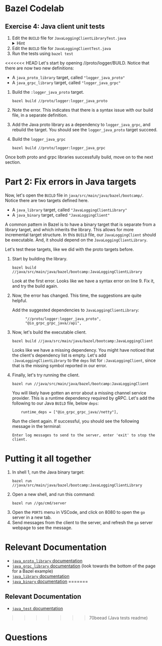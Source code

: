 # Bazel Codelab

## Exercise 4: Java client unit tests
1.  Edit the `BUILD` file for `JavaLoggingClientLibraryTest.java`
    <details> <summary>Hint</summary>Names matter for tests. The <code>java_test</code> for this file should be named <code>JavaLoggingClientLibraryTest</code></details>
1.  Edit the `BUILD` file for `JavaLoggingClientTest.java`
1.  Run the tests using `bazel test`

<<<<<<< HEAD
Let's start by opening //proto/logger/BUILD. Notice that there are now two new definitions:
* A `java_proto_library` target, called `"logger_java_proto"`
* A `java_grpc_library` target, called `"logger_java_grpc"`

1. Build the `:logger_java_proto` target.
   ```
   bazel build //proto/logger:logger_java_proto
   ```

2. Note the error. This indicates that there is a syntax issue with our build file, in a separate definition.

3. Add the Java proto library as a dependency to `logger_java_grpc`, and rebuild the target. You should see the `logger_java_proto` target succeed.


4. Build the `logger_java_grpc`
   ```
   bazel build //proto/logger:logger_java_grpc
   ```

Once both proto and grpc libraries successfully build, move on to the next section.

Part 2: Fix errors in Java targets
========

Now, let's open the `BUILD` file in `java/src/main/java/bazel/bootcamp/`. Notice there are two targets defined here.
* A `java_library` target, called `"JavaLoggingClientLibrary"`
* A `java_binary` target, called `"JavaLoggingClient"`

A common pattern in Bazel is to have a binary target that is separate from a library target, and which inherits the library. This allows for more incremental target structure. In this `BUILD` file, our `JavaLoggingClient` should be executable. And, it should depend on the `JavaLoggingClientLibrary`.

Let's test these targets, like we did with the proto targets before.

1. Start by building the library.
   ```
   bazel build //java/src/main/java/bazel/bootcamp:JavaLoggingClientLibrary
   ```

   Look at the first error. Looks like we have a syntax error on line 9. Fix it, and try the build again.

2. Now, the error has changed. This time, the suggestions are quite helpful.

   Add the suggested dependencies to `JavaLoggingClientLibrary`:
   ```
         "//proto/logger:logger_java_proto",
         "@io_grpc_grpc_java//api",
   ```

3. Now, let's build the executable client.

   ```
   bazel build //java/src/main/java/bazel/bootcamp:JavaLoggingClient
   ```
   Looks like we have a missing dependency. You might have noticed that the client's dependency list is empty. Let's add `:JavaLoggingClientLibrary` to the `deps` list for `:JavaLoggingClient`, since that is the missing symbol reported in our error.

4. Finally, let's try running the client.

   ```
   bazel run //java/src/main/java/bazel/bootcamp:JavaLoggingClient
   ```
   You will likely have gotten an error about a missing channel service provider. This is a runtime dependency required by gRPC. Let's add the following to our Java `BUILD` file, below `deps`:
   ```
       runtime_deps = ["@io_grpc_grpc_java//netty"],
   ```
   Run the client again. If successful, you should see the following message in the terminal:
   ```
   Enter log messages to send to the server, enter 'exit' to stop the client.
   ```


Putting it all together
===

1. In shell 1, run the Java binary target:
   ```
   bazel run //java/src/main/java/bazel/bootcamp:JavaLoggingClientLibrary
   ```
2. Open a new shell, and run this command:
   ```
   bazel run //go/cmd/server
   ```
3. Open the `PORTS` menu in VSCode, and click on 8080 to open the `go` server in a new tab.
4. Send messages from the client to the server, and refresh the `go` server webpage to see the message.

Relevant Documentation
=====
- [`java_proto_library` documentation](https://docs.bazel.build/versions/master/be/java.html#java_proto_library)
- [`java_grpc_library` documentation](https://grpc.io/docs/reference/java/generated-code.html) (look towards the bottom of the page for a Bazel example)
- [`java_library` documentation](https://docs.bazel.build/versions/master/be/java.html#java_library)
- [`java_binary` documentation](https://docs.bazel.build/versions/master/be/java.html#java_binary)
=======
## Relevant Documentation
- [`java_test` documentation](https://docs.bazel.build/versions/master/be/java.html#java_test)
>>>>>>> 70beead (Java tests readme)

Questions
====

